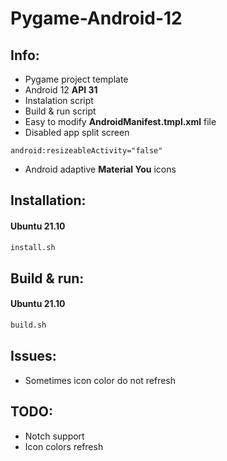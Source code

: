 # Pygame-Android-12
## Info:
- Pygame project template
- Android 12 __API 31__
- Instalation script
- Build & run script
- Easy to modify __AndroidManifest.tmpl.xml__ file
- Disabled app split screen 
``` 
android:resizeableActivity="false"
```
- Android adaptive __Material You__  icons

## Installation:
#### Ubuntu 21.10
```bash
install.sh
```

## Build & run:
#### Ubuntu 21.10
```bash
build.sh
```

## Issues:
- Sometimes icon color do not refresh

## TODO:
- Notch support
- Icon colors refresh